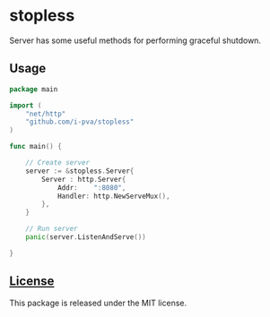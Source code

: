 # stopless

Server has some useful methods for performing graceful 
shutdown.
## Usage
```go
package main

import (
    "net/http"
    "github.com/i-pva/stopless"
)

func main() {

    // Create server
    server := &stopless.Server{
		Server : http.Server{
			Addr:    ":8080",
			Handler: http.NewServeMux(),
		},
	}

	// Run server
    panic(server.ListenAndServe())

}
```
[License](LICENSE)
-------

This package is released under the MIT license.
